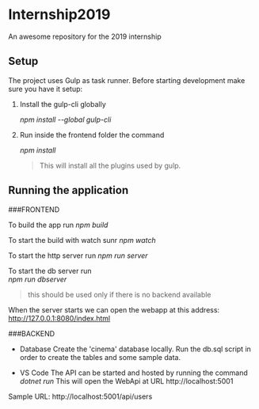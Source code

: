 # Internship2019

An awesome repository for the 2019 internship

## Setup
The project uses Gulp as task runner. Before starting development make sure you have it setup:
1. Install the gulp-cli globally

    *npm install --global gulp-cli*

2. Run inside the frontend folder the command 

    *npm install*

    >This will install all the plugins used by gulp.


## Running the application

###FRONTEND

To build the app run 
*npm build*

To start the build with watch sunr
*npm watch*

To start the http server run
*npm run server*

To start the db server run  
*npm run dbserver*
> this should be used only if there is no backend available

When the server starts we can open the webapp at this address:
http://127.0.0.1:8080/index.html


###BACKEND

* Database
Create the 'cinema' database locally. Run the db.sql script in order to create the tables and some sample data.

* VS Code
The API can be started and hosted by running the command
*dotnet run*
This will open the WebApi at URL http://localhost:5001

Sample URL: http://localhost:5001/api/users

